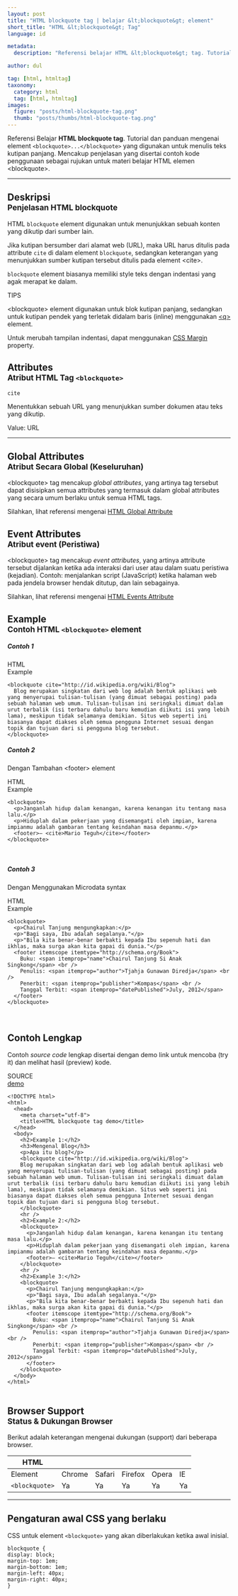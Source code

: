 ```yaml
---
layout: post
title: "HTML blockquote tag | belajar &lt;blockquote&gt; element"
short_title: "HTML &lt;blockquote&gt; Tag"
language: id

metadata:
  description: "Referensi belajar HTML &lt;blockquote&gt; tag. Tutorial dan panduan mengenai element &lt;blockquote&gt;..&lt;/blockquote&gt;, penjelasan dengan contoh kode penggunaan sebagai referensi belajar HTML &lt;blockquote&gt;"

author: dul

tag: [html, htmltag]
taxonomy:
  category: html
  tag: [html, htmltag]
images:
  figure: "posts/html-blockquote-tag.png"
  thumb: "posts/thumbs/html-blockquote-tag.png"
---
```

<p class="text-muted">
    Referensi Belajar <strong>HTML blockquote tag</strong>. Tutorial dan panduan mengenai element <code>&lt;blockquote&gt;...&lt;/blockquote&gt;</code> yang digunakan untuk menulis teks kutipan panjang. Mencakup penjelasan yang disertai contoh kode penggunaan sebagai rujukan untuk materi belajar HTML <span lang="id">elemen</span> &lt;blockquote&gt;.
</p>
<hr class="uk-article-divider">

<h2 class="title-sub bd-danger bd-left bd-left-only">Deskripsi <br>
    <small>Penjelasan HTML <span class="highlight">blockquote</span></small>
</h2>
<p>
  HTML <code>blockquote</code> element digunakan untuk menunjukkan sebuah konten yang dikutip dari sumber lain.
</p>
<p>Jika kutipan bersumber dari alamat web (URL), maka URL harus ditulis pada attribute <code>cite</code> di dalam element <code>blockquote</code>, sedangkan keterangan yang menunjukkan sumber kutipan tersebut ditulis pada element &lt;cite&gt;.</p>
<p><code>blockquote</code> element biasanya memiliki style teks dengan indentasi yang agak merapat ke dalam.</p>
<!-- ingatlah -->
<div class="icard">
  <div class="icard-heading clearfix co-wh bg-success">
    <div class="icard-bar bar-lg">
      <div class="icard-bar-left pull-left">
        <i class="fa fa-check-circle" aria-hidden="true"></i>
        <span>TIPS</span>
      </div>
    </div>
  </div>
  <div class="icard-body bg-success2">
<p class="uk-text-left">&lt;blockquote&gt; element digunakan untuk blok kutipan panjang, sedangkan untuk kutipan pendek yang terletak didalam baris (inline) menggunakan <a href="https://www.apacara.com/blog/html-q-tag.html" title="Belajar HTML q element">&lt;q&gt;</a> element.</p>
<p class="uk-text-left">Untuk merubah tampilan indentasi, dapat menggunakan <a href="https://www.apacara.com/blog/css-margin.html" title="Belajar CSS margin property">CSS Margin</a> property.</p>
  </div>
</div>

<!-- Attribute  -->
<section id="attribute">
  <h2 class="title-sub bd-danger bd-left bd-left-only">Attributes <br>
    <small>Atribut HTML Tag <code>&lt;blockquote&gt;</code></small>
  </h2>
<div class="icard bg-gr3 bd-primary bd-top bd-top-only">
<div class="icard-heading clearfix co-wh bg-gr2">
   <div class="icard-bar"><div class="icard-bar-left pull-left"><span><code class="txt-lg">cite</code></span></div></div></div><div class="icard-body icode itheme">
        <p>Menentukkan sebuah URL yang menunjukkan sumber dokumen atau teks yang dikutip.</p>
        <div class="icard-footer clearfix bg-gr2 icode itheme">
          <p>Value: URL</p>
        </div>
    </div>
  </div>
</section>

<hr class="uk-article-divider">
<!-- Global Attributes -->
<section id="global-attribute">
  <h2 class="title-sub bd-danger bd-left bd-left-only">Global Attributes <br>
    <small>Atribut Secara Global (Keseluruhan)</small>
  </h2>
    <div class="">
        <p>&lt;blockquote&gt; tag mencakup <em>global attributes</em>, yang artinya tag tersebut dapat disisipkan semua attributes yang termasuk dalam global attributes yang secara umum berlaku untuk semua HTML tags.</p>
        <div class="footer-callout info">
          <p>Silahkan, lihat referensi mengenai <a href="http://www.apacara.com/blog/html-global-attribute.html">HTML Global Attribute</a></p>
        </div>
    </div>
</section>

<!-- Event Attributes -->
<section>
  <h2 class="title-sub bd-danger bd-left bd-left-only">Event Attributes <br>
    <small>Atribut event  (Peristiwa)</small>
  </h2>
    <div class="dul-callout dul-callout-warning">
        <p>&lt;blockquote&gt; tag mencakup <em>event attributes</em>, yang artinya attribute tersebut dijalankan ketika ada interaksi dari user atau dalam suatu peristiwa (kejadian). Contoh: menjalankan script (JavaScript) ketika halaman web pada jendela browser hendak ditutup, dan lain sebagainya.</p>
        <div class="footer-callout warning">
          <p>Silahkan, lihat referensi mengenai <a href="http://www.apacara.com/blog/html-event-attribute.html">HTML Events Attribute</a></p>
        </div>
    </div>
</section>

<!-- Example -->
<section id="example">
  <h2 class="title-sub bd-danger bd-left bd-left-only">Example<br>
    <small>Contoh HTML <code>&lt;blockquote&gt;</code> element</small>
  </h2>
  <div class="dul-block">
        <h5>Contoh 1
  </h5>
<!-- example HTML code -->
<div class="icard">
<div class="icard-heading clearfix co-wh bg-pi2">
<div class="icard-bar">
  <div class="icard-bar-left pull-left">
    <i class="fa fa-html5" aria-hidden="true"></i>
    <span>HTML</span>
  </div>
  <div class="icard-bar-right pull-right">
    <span>Example</span>
  </div>
</div>
</div>
<div class="icard-body icode itheme">
<pre class="prettyprint linenums line-numbers highlight language-markup"><code data-language="html" class="html  language-markup"><span class="token tag"><span class="token tag"><span class="token punctuation">&lt;</span>blockquote</span> <span class="token attr-name">cite</span><span class="token attr-value"><span class="token punctuation">=</span><span class="token punctuation">"</span>http://id.wikipedia.org/wiki/Blog<span class="token punctuation">"</span></span><span class="token punctuation">&gt;</span></span>
  Blog merupakan singkatan dari web log adalah bentuk aplikasi web yang menyerupai tulisan-tulisan (yang dimuat sebagai posting) pada sebuah halaman web umum. Tulisan-tulisan ini seringkali dimuat dalam urut terbalik (isi terbaru dahulu baru kemudian diikuti isi yang lebih lama), meskipun tidak selamanya demikian. Situs web seperti ini biasanya dapat diakses oleh semua pengguna Internet sesuai dengan topik dan tujuan dari si pengguna blog tersebut.
<span class="token tag"><span class="token tag"><span class="token punctuation">&lt;/</span>blockquote</span><span class="token punctuation">&gt;</span></span><span aria-hidden="true" class="line-numbers-rows"><span></span><span></span><span></span></span></code>
</pre>
</div>
</div>

  <h5>Contoh 2</h5>
  <p>Dengan Tambahan &lt;footer&gt; element</p>
<!-- example HTML code -->
<div class="icard">
<div class="icard-heading clearfix co-wh bg-pi2">
<div class="icard-bar">
  <div class="icard-bar-left pull-left">
    <i class="fa fa-html5" aria-hidden="true"></i>
    <span>HTML</span>
  </div>
  <div class="icard-bar-right pull-right">
    <span>Example</span>
  </div>
</div>
</div>
<div class="icard-body icode itheme">
<pre class="prettyprint linenums line-numbers highlight language-markup" data-line="1,5"><code data-language="html" class="html  language-markup"><span class="token tag"><span class="token tag"><span class="token punctuation">&lt;</span>blockquote</span><span class="token punctuation">&gt;</span></span>
  <span class="token tag"><span class="token tag"><span class="token punctuation">&lt;</span>p</span><span class="token punctuation">&gt;</span></span>Janganlah hidup dalam kenangan, karena kenangan itu tentang masa lalu.<span class="token tag"><span class="token tag"><span class="token punctuation">&lt;/</span>p</span><span class="token punctuation">&gt;</span></span>
  <span class="token tag"><span class="token tag"><span class="token punctuation">&lt;</span>p</span><span class="token punctuation">&gt;</span></span>Hiduplah dalam pekerjaan yang disemangati oleh impian, karena impianmu adalah gambaran tentang keindahan masa depanmu.<span class="token tag"><span class="token tag"><span class="token punctuation">&lt;/</span>p</span><span class="token punctuation">&gt;</span></span>
  <span class="token tag"><span class="token tag"><span class="token punctuation">&lt;</span>footer</span><span class="token punctuation">&gt;</span></span>&#x2014; <span class="token tag"><span class="token tag"><span class="token punctuation">&lt;</span>cite</span><span class="token punctuation">&gt;</span></span>Mario Teguh<span class="token tag"><span class="token tag"><span class="token punctuation">&lt;/</span>cite</span><span class="token punctuation">&gt;</span></span><span class="token tag"><span class="token tag"><span class="token punctuation">&lt;/</span>footer</span><span class="token punctuation">&gt;</span></span>
<span class="token tag"><span class="token tag"><span class="token punctuation">&lt;/</span>blockquote</span><span class="token punctuation">&gt;</span></span><span aria-hidden="true" class="line-numbers-rows"><span></span><span></span><span></span><span></span><span></span></span></code>
<div aria-hidden="true" class=" line-highlight" style="top: 0px;">
</div><div aria-hidden="true" class=" line-highlight" style="top: 96px;">
</div></pre>
</div>
</div>

  <h5>Contoh 3</h5>
  <p>Dengan Menggunakan Microdata syntax</p>
<div class="icard">
<div class="icard-heading clearfix co-wh bg-pi2">
<div class="icard-bar">
  <div class="icard-bar-left pull-left">
    <i class="fa fa-html5" aria-hidden="true"></i>
    <span>HTML</span>
  </div>
  <div class="icard-bar-right pull-right">
    <span>Example</span>
  </div>
</div>
</div>
<div class="icard-body icode itheme">
<pre class="prettyprint linenums line-numbers highlight language-markup" data-line="1,11"><code data-language="html" class="html  language-markup"><span class="token tag"><span class="token tag"><span class="token punctuation">&lt;</span>blockquote</span><span class="token punctuation">&gt;</span></span>
  <span class="token tag"><span class="token tag"><span class="token punctuation">&lt;</span>p</span><span class="token punctuation">&gt;</span></span>Chairul Tanjung mengungkapkan:<span class="token tag"><span class="token tag"><span class="token punctuation">&lt;/</span>p</span><span class="token punctuation">&gt;</span></span>
  <span class="token tag"><span class="token tag"><span class="token punctuation">&lt;</span>p</span><span class="token punctuation">&gt;</span></span>"Bagi saya, Ibu adalah segalanya."<span class="token tag"><span class="token tag"><span class="token punctuation">&lt;/</span>p</span><span class="token punctuation">&gt;</span></span>
  <span class="token tag"><span class="token tag"><span class="token punctuation">&lt;</span>p</span><span class="token punctuation">&gt;</span></span>"Bila kita benar-benar berbakti kepada Ibu sepenuh hati dan ikhlas, maka surga akan kita gapai di dunia."<span class="token tag"><span class="token tag"><span class="token punctuation">&lt;/</span>p</span><span class="token punctuation">&gt;</span></span>
  <span class="token tag"><span class="token tag"><span class="token punctuation">&lt;</span>footer</span> <span class="token attr-name">itemscope</span> <span class="token attr-name">itemtype</span><span class="token attr-value"><span class="token punctuation">=</span><span class="token punctuation">"</span>http://schema.org/Book<span class="token punctuation">"</span></span><span class="token punctuation">&gt;</span></span>
    Buku: <span class="token tag"><span class="token tag"><span class="token punctuation">&lt;</span>span</span> <span class="token attr-name">itemprop</span><span class="token attr-value"><span class="token punctuation">=</span><span class="token punctuation">"</span>name<span class="token punctuation">"</span></span><span class="token punctuation">&gt;</span></span>Chairul Tanjung Si Anak Singkong<span class="token tag"><span class="token tag"><span class="token punctuation">&lt;/</span>span</span><span class="token punctuation">&gt;</span></span> <span class="token tag"><span class="token tag"><span class="token punctuation">&lt;</span>br</span> <span class="token punctuation">/&gt;</span></span>
    Penulis: <span class="token tag"><span class="token tag"><span class="token punctuation">&lt;</span>span</span> <span class="token attr-name">itemprop</span><span class="token attr-value"><span class="token punctuation">=</span><span class="token punctuation">"</span>author<span class="token punctuation">"</span></span><span class="token punctuation">&gt;</span></span>Tjahja Gunawan Diredja<span class="token tag"><span class="token tag"><span class="token punctuation">&lt;/</span>span</span><span class="token punctuation">&gt;</span></span> <span class="token tag"><span class="token tag"><span class="token punctuation">&lt;</span>br</span> <span class="token punctuation">/&gt;</span></span>
    Penerbit: <span class="token tag"><span class="token tag"><span class="token punctuation">&lt;</span>span</span> <span class="token attr-name">itemprop</span><span class="token attr-value"><span class="token punctuation">=</span><span class="token punctuation">"</span>publisher<span class="token punctuation">"</span></span><span class="token punctuation">&gt;</span></span>Kompas<span class="token tag"><span class="token tag"><span class="token punctuation">&lt;/</span>span</span><span class="token punctuation">&gt;</span></span> <span class="token tag"><span class="token tag"><span class="token punctuation">&lt;</span>br</span> <span class="token punctuation">/&gt;</span></span>
    Tanggal Terbit: <span class="token tag"><span class="token tag"><span class="token punctuation">&lt;</span>span</span> <span class="token attr-name">itemprop</span><span class="token attr-value"><span class="token punctuation">=</span><span class="token punctuation">"</span>datePublished<span class="token punctuation">"</span></span><span class="token punctuation">&gt;</span></span>July, 2012<span class="token tag"><span class="token tag"><span class="token punctuation">&lt;/</span>span</span><span class="token punctuation">&gt;</span></span>
  <span class="token tag"><span class="token tag"><span class="token punctuation">&lt;/</span>footer</span><span class="token punctuation">&gt;</span></span>
<span class="token tag"><span class="token tag"><span class="token punctuation">&lt;/</span>blockquote</span><span class="token punctuation">&gt;</span></span><span aria-hidden="true" class="line-numbers-rows"><span></span><span></span><span></span><span></span><span></span><span></span><span></span><span></span><span></span><span></span><span></span></span></code>
<div aria-hidden="true" class=" line-highlight" style="top: 0px;">
</div><div aria-hidden="true" class=" line-highlight" style="top: 240px;">
</div></pre>
</div>
</div>
  </div>
</section>
<h2 class="title-sub bd-danger bd-left bd-left-only">Contoh Lengkap
</h2>
<p>Contoh <em>source code</em> lengkap disertai dengan demo link untuk mencoba (try it) dan melihat hasil (preview) kode.</p>
<div class="icard">
  <div class="icard-heading clearfix co-wh bg-pi2">
    <div class="icard-bar">
      <div class="icard-bar-left pull-left">
        <i class="fa fa-html5" aria-hidden="true"></i>
        <span>SOURCE</span>
      </div>
      <div class="icard-bar-right pull-right">
        <a href="https://www.apacara.com/example/html/tag/blockquote.html" target="_blank"><span>demo</span><i class="fa fa-external-link" role="button"></i></a>
      </div>
    </div>
  </div>
  <div class="icard-body icode itheme bg-gr3">
<pre class="prettyprint highlight max-height language-markup"><code data-language="html" class="inline  language-markup"><span class="token doctype">&lt;!DOCTYPE html&gt;</span>
<span class="token tag"><span class="token tag"><span class="token punctuation">&lt;</span>html</span><span class="token punctuation">&gt;</span></span>
  <span class="token tag"><span class="token tag"><span class="token punctuation">&lt;</span>head</span><span class="token punctuation">&gt;</span></span>
    <span class="token tag"><span class="token tag"><span class="token punctuation">&lt;</span>meta</span> <span class="token attr-name">charset</span><span class="token attr-value"><span class="token punctuation">=</span><span class="token punctuation">"</span>utf-8<span class="token punctuation">"</span></span><span class="token punctuation">&gt;</span></span>
    <span class="token tag"><span class="token tag"><span class="token punctuation">&lt;</span>title</span><span class="token punctuation">&gt;</span></span>HTML blockquote tag demo<span class="token tag"><span class="token tag"><span class="token punctuation">&lt;/</span>title</span><span class="token punctuation">&gt;</span></span>
  <span class="token tag"><span class="token tag"><span class="token punctuation">&lt;/</span>head</span><span class="token punctuation">&gt;</span></span>
  <span class="token tag"><span class="token tag"><span class="token punctuation">&lt;</span>body</span><span class="token punctuation">&gt;</span></span>
    <span class="token tag"><span class="token tag"><span class="token punctuation">&lt;</span>h2</span><span class="token punctuation">&gt;</span></span>Example 1:<span class="token tag"><span class="token tag"><span class="token punctuation">&lt;/</span>h2</span><span class="token punctuation">&gt;</span></span>
    <span class="token tag"><span class="token tag"><span class="token punctuation">&lt;</span>h3</span><span class="token punctuation">&gt;</span></span>Mengenal Blog<span class="token tag"><span class="token tag"><span class="token punctuation">&lt;/</span>h3</span><span class="token punctuation">&gt;</span></span>
    <span class="token tag"><span class="token tag"><span class="token punctuation">&lt;</span>p</span><span class="token punctuation">&gt;</span></span>Apa itu blog?<span class="token tag"><span class="token tag"><span class="token punctuation">&lt;/</span>p</span><span class="token punctuation">&gt;</span></span>
    <span class="token tag"><span class="token tag"><span class="token punctuation">&lt;</span>blockquote</span> <span class="token attr-name">cite</span><span class="token attr-value"><span class="token punctuation">=</span><span class="token punctuation">"</span>http://id.wikipedia.org/wiki/Blog<span class="token punctuation">"</span></span><span class="token punctuation">&gt;</span></span>
    Blog merupakan singkatan dari web log adalah bentuk aplikasi web yang menyerupai tulisan-tulisan (yang dimuat sebagai posting) pada sebuah halaman web umum. Tulisan-tulisan ini seringkali dimuat dalam urut terbalik (isi terbaru dahulu baru kemudian diikuti isi yang lebih lama), meskipun tidak selamanya demikian. Situs web seperti ini biasanya dapat diakses oleh semua pengguna Internet sesuai dengan topik dan tujuan dari si pengguna blog tersebut.
    <span class="token tag"><span class="token tag"><span class="token punctuation">&lt;/</span>blockquote</span><span class="token punctuation">&gt;</span></span>
    <span class="token tag"><span class="token tag"><span class="token punctuation">&lt;</span>hr</span> <span class="token punctuation">/&gt;</span></span>
    <span class="token tag"><span class="token tag"><span class="token punctuation">&lt;</span>h2</span><span class="token punctuation">&gt;</span></span>Example 2:<span class="token tag"><span class="token tag"><span class="token punctuation">&lt;/</span>h2</span><span class="token punctuation">&gt;</span></span>
    <span class="token tag"><span class="token tag"><span class="token punctuation">&lt;</span>blockquote</span><span class="token punctuation">&gt;</span></span>
      <span class="token tag"><span class="token tag"><span class="token punctuation">&lt;</span>p</span><span class="token punctuation">&gt;</span></span>Janganlah hidup dalam kenangan, karena kenangan itu tentang masa lalu.<span class="token tag"><span class="token tag"><span class="token punctuation">&lt;/</span>p</span><span class="token punctuation">&gt;</span></span>
      <span class="token tag"><span class="token tag"><span class="token punctuation">&lt;</span>p</span><span class="token punctuation">&gt;</span></span>Hiduplah dalam pekerjaan yang disemangati oleh impian, karena impianmu adalah gambaran tentang keindahan masa depanmu.<span class="token tag"><span class="token tag"><span class="token punctuation">&lt;/</span>p</span><span class="token punctuation">&gt;</span></span>
      <span class="token tag"><span class="token tag"><span class="token punctuation">&lt;</span>footer</span><span class="token punctuation">&gt;</span></span>&#x2014; <span class="token tag"><span class="token tag"><span class="token punctuation">&lt;</span>cite</span><span class="token punctuation">&gt;</span></span>Mario Teguh<span class="token tag"><span class="token tag"><span class="token punctuation">&lt;/</span>cite</span><span class="token punctuation">&gt;</span></span><span class="token tag"><span class="token tag"><span class="token punctuation">&lt;/</span>footer</span><span class="token punctuation">&gt;</span></span>
    <span class="token tag"><span class="token tag"><span class="token punctuation">&lt;/</span>blockquote</span><span class="token punctuation">&gt;</span></span>
    <span class="token tag"><span class="token tag"><span class="token punctuation">&lt;</span>hr</span> <span class="token punctuation">/&gt;</span></span>
    <span class="token tag"><span class="token tag"><span class="token punctuation">&lt;</span>h2</span><span class="token punctuation">&gt;</span></span>Example 3:<span class="token tag"><span class="token tag"><span class="token punctuation">&lt;/</span>h2</span><span class="token punctuation">&gt;</span></span>
    <span class="token tag"><span class="token tag"><span class="token punctuation">&lt;</span>blockquote</span><span class="token punctuation">&gt;</span></span>
      <span class="token tag"><span class="token tag"><span class="token punctuation">&lt;</span>p</span><span class="token punctuation">&gt;</span></span>Chairul Tanjung mengungkapkan:<span class="token tag"><span class="token tag"><span class="token punctuation">&lt;/</span>p</span><span class="token punctuation">&gt;</span></span>
      <span class="token tag"><span class="token tag"><span class="token punctuation">&lt;</span>p</span><span class="token punctuation">&gt;</span></span>"Bagi saya, Ibu adalah segalanya."<span class="token tag"><span class="token tag"><span class="token punctuation">&lt;/</span>p</span><span class="token punctuation">&gt;</span></span>
      <span class="token tag"><span class="token tag"><span class="token punctuation">&lt;</span>p</span><span class="token punctuation">&gt;</span></span>"Bila kita benar-benar berbakti kepada Ibu sepenuh hati dan ikhlas, maka surga akan kita gapai di dunia."<span class="token tag"><span class="token tag"><span class="token punctuation">&lt;/</span>p</span><span class="token punctuation">&gt;</span></span>
      <span class="token tag"><span class="token tag"><span class="token punctuation">&lt;</span>footer</span> <span class="token attr-name">itemscope</span> <span class="token attr-name">itemtype</span><span class="token attr-value"><span class="token punctuation">=</span><span class="token punctuation">"</span>http://schema.org/Book<span class="token punctuation">"</span></span><span class="token punctuation">&gt;</span></span>
        Buku: <span class="token tag"><span class="token tag"><span class="token punctuation">&lt;</span>span</span> <span class="token attr-name">itemprop</span><span class="token attr-value"><span class="token punctuation">=</span><span class="token punctuation">"</span>name<span class="token punctuation">"</span></span><span class="token punctuation">&gt;</span></span>Chairul Tanjung Si Anak Singkong<span class="token tag"><span class="token tag"><span class="token punctuation">&lt;/</span>span</span><span class="token punctuation">&gt;</span></span> <span class="token tag"><span class="token tag"><span class="token punctuation">&lt;</span>br</span> <span class="token punctuation">/&gt;</span></span>
        Penulis: <span class="token tag"><span class="token tag"><span class="token punctuation">&lt;</span>span</span> <span class="token attr-name">itemprop</span><span class="token attr-value"><span class="token punctuation">=</span><span class="token punctuation">"</span>author<span class="token punctuation">"</span></span><span class="token punctuation">&gt;</span></span>Tjahja Gunawan Diredja<span class="token tag"><span class="token tag"><span class="token punctuation">&lt;/</span>span</span><span class="token punctuation">&gt;</span></span> <span class="token tag"><span class="token tag"><span class="token punctuation">&lt;</span>br</span> <span class="token punctuation">/&gt;</span></span>
        Penerbit: <span class="token tag"><span class="token tag"><span class="token punctuation">&lt;</span>span</span> <span class="token attr-name">itemprop</span><span class="token attr-value"><span class="token punctuation">=</span><span class="token punctuation">"</span>publisher<span class="token punctuation">"</span></span><span class="token punctuation">&gt;</span></span>Kompas<span class="token tag"><span class="token tag"><span class="token punctuation">&lt;/</span>span</span><span class="token punctuation">&gt;</span></span> <span class="token tag"><span class="token tag"><span class="token punctuation">&lt;</span>br</span> <span class="token punctuation">/&gt;</span></span>
        Tanggal Terbit: <span class="token tag"><span class="token tag"><span class="token punctuation">&lt;</span>span</span> <span class="token attr-name">itemprop</span><span class="token attr-value"><span class="token punctuation">=</span><span class="token punctuation">"</span>datePublished<span class="token punctuation">"</span></span><span class="token punctuation">&gt;</span></span>July, 2012<span class="token tag"><span class="token tag"><span class="token punctuation">&lt;/</span>span</span><span class="token punctuation">&gt;</span></span>
      <span class="token tag"><span class="token tag"><span class="token punctuation">&lt;/</span>footer</span><span class="token punctuation">&gt;</span></span>
    <span class="token tag"><span class="token tag"><span class="token punctuation">&lt;/</span>blockquote</span><span class="token punctuation">&gt;</span></span>
  <span class="token tag"><span class="token tag"><span class="token punctuation">&lt;/</span>body</span><span class="token punctuation">&gt;</span></span>
<span class="token tag"><span class="token tag"><span class="token punctuation">&lt;/</span>html</span><span class="token punctuation">&gt;</span></span>
</code>
</pre>
  </div>
</div>
<!-- Article Aside -->

<!-- Browser Support -->
<aside id="browser">
<h2 class="title-sub bd-danger bd-left bd-left-only">Browser Support <br>
  <small>Status &amp; Dukungan Browser </small>
</h2>
<p>Berikut adalah keterangan mengenai dukungan (support) dari beberapa browser.</p>
<div class="table-responsive uk-overflow-container">
  <table class="table uk-table uk-text-nowrap full-width">
        <thead>
          <tr>
            <th>HTML</th>
            <th title="Chrome"><i class="fa fa-chrome fa fa-lg"></i></th>
            <th title="Safari"><i class="fa fa-safari fa fa-lg"></i></th>
            <th title="Firefox"><i class="fa fa-firefox fa fa-lg"></i></th>
            <th title="Opera"><i class="fa fa-opera fa fa-lg"></i></th>
            <th title="Internet Explorer"><i class="fa fa-internet-explorer fa fa-lg"></i></th>
          </tr>
        </thead>
        <tbody>
          <tr>
            <td>Element</td>
            <td>Chrome</td>
            <td>Safari</td>
            <td>Firefox</td>
            <td>Opera</td>
            <td>IE</td>
          </tr>
          <tr>
            <td><code>&lt;blockquote&gt;</code></td>
            <td class="success">Ya</td>
            <td class="success">Ya</td>
            <td class="success">Ya</td>
            <td class="success">Ya</td>
            <td class="success">Ya</td>
          </tr>
        </tbody>
  </table>
</div>

<hr class="uk-article-divider">
<!-- Default CSS -->
<div class="dul-block">
  <h2 class="title-sub bd-danger bd-left bd-left-only">Pengaturan awal CSS yang berlaku&nbsp;</h2>
  <p>CSS untuk element <code>&lt;blockquote&gt;</code> yang akan diberlakukan ketika awal inisial.</p>
  <div class="icode itheme css">
    <pre class="prettyprint highlight language-css"><code data-language="css" class=" inline language-css"><span class="token selector">blockquote</span> <span class="token punctuation">{</span>
<span class="token property">display</span><span class="token punctuation">:</span> block<span class="token punctuation">;</span>
<span class="token property">margin-top</span><span class="token punctuation">:</span> 1em<span class="token punctuation">;</span>
<span class="token property">margin-bottom</span><span class="token punctuation">:</span> 1em<span class="token punctuation">;</span>
<span class="token property">margin-left</span><span class="token punctuation">:</span> 40px<span class="token punctuation">;</span>
<span class="token property">margin-right</span><span class="token punctuation">:</span> 40px<span class="token punctuation">;</span>
<span class="token punctuation">}</span></code></pre>
</div>
</div>
</aside>